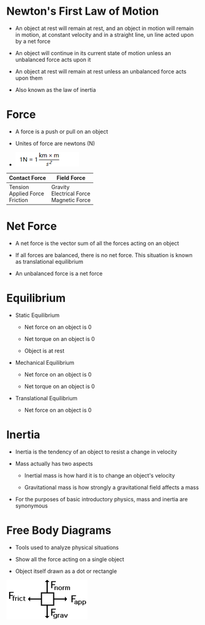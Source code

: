 Newton's First Law of Motion
============================

-   An object at rest will remain at rest, and an object in motion will remain in motion, at constant velocity and in a straight line, un line acted upon by a net force

-   An object will continue in its current state of motion unless an unbalanced force acts upon it

-   An object at rest will remain at rest unless an unbalanced force acts upon them

-   Also known as the law of inertia

Force 
======

-   A force is a push or pull on an object

-   Unites of force are newtons (N)

-   <img src="./media/image47.png" alt="C:\25225E85\B09A51C6-0574-4A0C-A2C1-496768C10C63_files\image047.png"/>

<table>
<thead>
<tr class="header">
<th>Contact Force</th>
<th>Field Force</th>
</tr>
</thead>
<tbody>
<tr class="odd">
<td>Tension<br />
Applied Force<br />
Friction</td>
<td>Gravity<br />
Electrical Force<br />
Magnetic Force</td>
</tr>
</tbody>
</table>

Net Force 
==========

-   A net force is the vector sum of all the forces acting on an object

-   If all forces are balanced, there is no net force. This situation is known as translational equilibrium

-   An unbalanced force is a net force

Equilibrium
===========

-   Static Equilibrium

    -   Net force on an object is 0

    -   Net torque on an object is 0

    -   Object is at rest

-   Mechanical Equilibrium

    -   Net force on an object is 0

    -   Net torque on an object is 0

-   Translational Equilibrium

    -   Net force on an object is 0

Inertia
=======

-   Inertia is the tendency of an object to resist a change in velocity

-   Mass actually has two aspects

    -   Inertial mass is how hard it is to change an object's velocity

    -   Gravitational mass is how strongly a gravitational field affects a mass

-   For the purposes of basic introductory physics, mass and inertia are synonymous

Free Body Diagrams
==================

-   Tools used to analyze physical situations

-   Show all the force acting on a single object

-   Object itself drawn as a dot or rectangle

  <img src="./media/image48.png" alt="C:\25225E85\B09A51C6-0574-4A0C-A2C1-496768C10C63_files\image048.png"/>